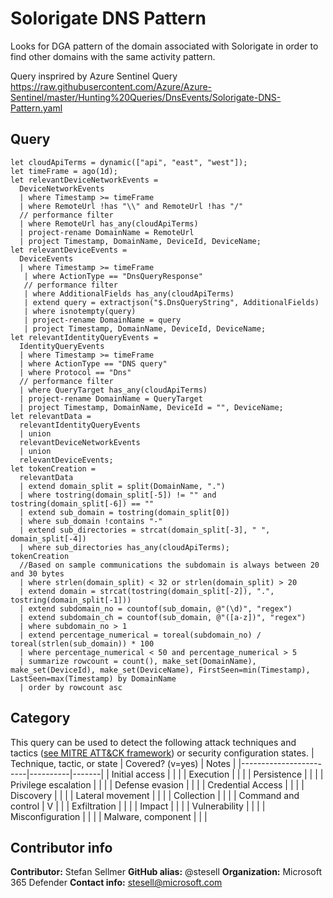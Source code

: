 # Solorigate DNS Pattern
Looks for DGA pattern of the domain associated with Solorigate in order to find other domains with the same activity pattern.

Query insprired by Azure Sentinel Query https://raw.githubusercontent.com/Azure/Azure-Sentinel/master/Hunting%20Queries/DnsEvents/Solorigate-DNS-Pattern.yaml
## Query
```
let cloudApiTerms = dynamic(["api", "east", "west"]);
let timeFrame = ago(1d);
let relevantDeviceNetworkEvents = 
  DeviceNetworkEvents  
  | where Timestamp >= timeFrame      
  | where RemoteUrl !has "\\" and RemoteUrl !has "/"
  // performance filter
  | where RemoteUrl has_any(cloudApiTerms)
  | project-rename DomainName = RemoteUrl  
  | project Timestamp, DomainName, DeviceId, DeviceName;
let relevantDeviceEvents =   
  DeviceEvents 
  | where Timestamp >= timeFrame        
   | where ActionType == "DnsQueryResponse"    
   // performance filter
   | where AdditionalFields has_any(cloudApiTerms)
   | extend query = extractjson("$.DnsQueryString", AdditionalFields)  
   | where isnotempty(query)   
   | project-rename DomainName = query   
   | project Timestamp, DomainName, DeviceId, DeviceName;
let relevantIdentityQueryEvents =      
  IdentityQueryEvents 
  | where Timestamp >= timeFrame        
  | where ActionType == "DNS query"
  | where Protocol == "Dns"    
  // performance filter
  | where QueryTarget has_any(cloudApiTerms)
  | project-rename DomainName = QueryTarget   
  | project Timestamp, DomainName, DeviceId = "", DeviceName;
let relevantData =     
  relevantIdentityQueryEvents
  | union
  relevantDeviceNetworkEvents  
  | union
  relevantDeviceEvents;  
let tokenCreation = 
  relevantData      
  | extend domain_split = split(DomainName, ".")
  | where tostring(domain_split[-5]) != "" and tostring(domain_split[-6]) == ""
  | extend sub_domain = tostring(domain_split[0])
  | where sub_domain !contains "-"
  | extend sub_directories = strcat(domain_split[-3], " ", domain_split[-4])
  | where sub_directories has_any(cloudApiTerms);    
tokenCreation
  //Based on sample communications the subdomain is always between 20 and 30 bytes
  | where strlen(domain_split) < 32 or strlen(domain_split) > 20
  | extend domain = strcat(tostring(domain_split[-2]), ".", tostring(domain_split[-1])) 
  | extend subdomain_no = countof(sub_domain, @"(\d)", "regex")
  | extend subdomain_ch = countof(sub_domain, @"([a-z])", "regex")
  | where subdomain_no > 1
  | extend percentage_numerical = toreal(subdomain_no) / toreal(strlen(sub_domain)) * 100
  | where percentage_numerical < 50 and percentage_numerical > 5       
  | summarize rowcount = count(), make_set(DomainName), make_set(DeviceId), make_set(DeviceName), FirstSeen=min(Timestamp), LastSeen=max(Timestamp) by DomainName
  | order by rowcount asc
```
## Category
This query can be used to detect the following attack techniques and tactics ([see MITRE ATT&CK framework](https://attack.mitre.org/)) or security configuration states.
| Technique, tactic, or state | Covered? (v=yes) | Notes |
|------------------------|----------|-------|
| Initial access |  |  |
| Execution |  |  |
| Persistence |  |  | 
| Privilege escalation |  |  |
| Defense evasion | |  | 
| Credential Access |  |  | 
| Discovery |  |  | 
| Lateral movement |  |  | 
| Collection |  |  | 
| Command and control | V |  | 
| Exfiltration |  |  | 
| Impact |  |  |
| Vulnerability |  |  |
| Misconfiguration |  |  |
| Malware, component |  |  |

## Contributor info
**Contributor:** Stefan Sellmer
**GitHub alias:** @stesell
**Organization:** Microsoft 365 Defender
**Contact info:** stesell@microsoft.com
